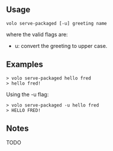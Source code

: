 ## Usage

    volo serve-packaged [-u] greeting name

where the valid flags are:

* u: convert the greeting to upper case.

## Examples

    > volo serve-packaged hello fred
    > hello fred!

Using the -u flag:

    > volo serve-packaged -u hello fred
    > HELLO FRED!

## Notes

TODO

